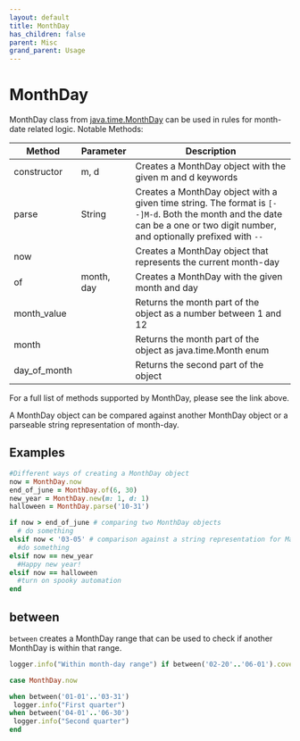 ```yaml
---
layout: default
title: MonthDay
has_children: false
parent: Misc
grand_parent: Usage
---
```


# MonthDay

MonthDay class from [java.time.MonthDay](https://docs.oracle.com/en/java/javase/11/docs/api/java.base/java/time/MonthDay.html) can be used in rules for month-date related logic. Notable Methods:

| Method       | Parameter  | Description                                                                                                                                                                  |
| ------------ | ---------- | ---------------------------------------------------------------------------------------------------------------------------------------------------------------------------- |
| constructor  | m, d       | Creates a MonthDay object with the given m and d keywords                                                                                                                    |
| parse        | String     | Creates a MonthDay object with a given time string. The format is `[--]M-d`. Both the month and the date can be a one or two digit number, and optionally prefixed with `--` |
| now          |            | Creates a MonthDay object that represents the current month-day                                                                                                              |
| of           | month, day | Creates a MonthDay with the given month and day                                                                                                                              |
| month_value  |            | Returns the month part of the object as a number between 1 and 12                                                                                                            |
| month        |            | Returns the month part of the object as java.time.Month enum                                                                                                                 |
| day_of_month |            | Returns the second part of the object                                                                                                                                        |

For a full list of methods supported by MonthDay, please see the link above.

A MonthDay object can be compared against another MonthDay object or a parseable string representation of month-day.

## Examples

```ruby
#Different ways of creating a MonthDay object
now = MonthDay.now
end_of_june = MonthDay.of(6, 30)
new_year = MonthDay.new(m: 1, d: 1)
halloween = MonthDay.parse('10-31')

if now > end_of_june # comparing two MonthDay objects
  # do something
elsif now < '03-05' # comparison against a string representation for March 5th
  #do something
elsif now == new_year
  #Happy new year!
elsif now == halloween
  #turn on spooky automation
end
```

## between

`between` creates a MonthDay range that can be used to check if another MonthDay is within that range.

```ruby
logger.info("Within month-day range") if between('02-20'..'06-01').cover? MonthDay.now

case MonthDay.now

when between('01-01'..'03-31')
 logger.info("First quarter")
when between('04-01'..'06-30')
 logger.info("Second quarter")
end
```
